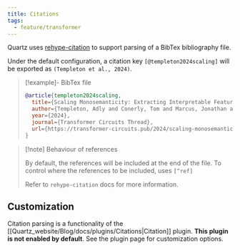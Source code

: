 ```yaml
---
title: Citations
tags:
  - feature/transformer
---
```


Quartz uses [rehype-citation](https://github.com/timlrx/rehype-citation) to support parsing of a BibTex bibliography file.

Under the default configuration, a citation key `[@templeton2024scaling]` will be exported as `(Templeton et al., 2024)`.

> [!example]- BibTex file
>
> ```bib title="bibliography.bib"
> @article{templeton2024scaling,
>   title={Scaling Monosemanticity: Extracting Interpretable Features from Claude 3 Sonnet},
>   author={Templeton, Adly and Conerly, Tom and Marcus, Jonathan and Lindsey, Jack and Bricken, Trenton and Chen, Brian and Pearce, Adam and Citro, Craig and Ameisen, Emmanuel and Jones, Andy and Cunningham, Hoagy and Turner, Nicholas L and McDougall, Callum and MacDiarmid, Monte and Freeman, C. Daniel and Sumers, Theodore R. and Rees, Edward and Batson, Joshua and Jermyn, Adam and Carter, Shan and Olah, Chris and Henighan, Tom},
>   year={2024},
>   journal={Transformer Circuits Thread},
>   url={https://transformer-circuits.pub/2024/scaling-monosemanticity/index.html}
> }
> ```

> [!note] Behaviour of references
>
> By default, the references will be included at the end of the file. To control where the references to be included, uses `[^ref]`
>
> Refer to `rehype-citation` docs for more information.

## Customization

Citation parsing is a functionality of the [[Quartz_website/Blog/docs/plugins/Citations|Citation]] plugin. **This plugin is not enabled by default**. See the plugin page for customization options.
